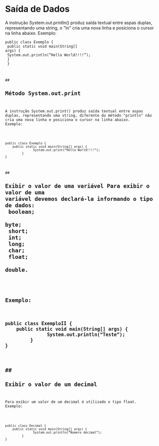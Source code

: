 <h1>Saída de Dados</h1>
<h2Método System.out.println</h2>
<p>A instrução System.out.println() produz saída textual entre aspas duplas, representando uma string, o "ln" cria uma nova linha e posiciona o cursor na linha abaixo.
Exemplo:</p>

<code>public class Exemplo {<br>
	public static void main(String[] args) {<br>
	        System.out.println(“Hello World!!!!”);<br>
	}<br>
}<br>

##<h2>Método System.out.print</h2>
<p>A instrução System.out.print() produz saída textual entre aspas duplas, representando uma string, diferente do método "println" não cria uma nova linha e posiciona o cursor na linha abaixo.
Exemplo:</p>

<code>
public class Exemplo {
	public static void main(String[] args) {
               System.out.print(“Hello World!!!!”);
         }
}
</code>

##<h2>Exibir o valor de uma variável
Para exibir o valor de uma variável devemos declará-la informando o tipo de dados:<br>
boolean;<br>
byte;<br>
short;<br>
int;<br>
long;<br>
char;<br>
float;<br>
double.<br><br>

Exemplo:<br></p>

<code>
public class ExemploII {
	public static void main(String[] args) {
               System.out.println(“Teste”);
         }
}
</code>

##<h2>Exibir o valor de um decimal</h2>
<p>Para exibir um valor de um decimal é utilizado o tipo float.
Exemplo:</p>

<code>
public class Decimal {
	public static void main(String[] args) {
               System.out.println(“Numero decimal”);
         }
}
